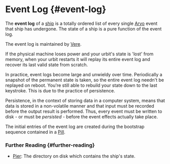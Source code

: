 # Event Log {#event-log}

The **event log** of a [ship](ship.md) is a totally ordered list of every single [Arvo](arvo.md) event that ship has undergone. The state of a ship is a pure function of the event log.

The event log is maintained by [Vere](vere.md).

If the physical machine loses power and your urbit's state is 'lost' from memory, when your urbit restarts it will replay its entire event log and recover its last valid state from scratch.

In practice, event logs become large and unwieldy over time. Periodically a snapshot of the permanent state is taken, so the entire event log needn't be replayed on reboot. You're still able to rebuild your state down to the last keystroke. This is due to the practice of persistence.

Persistence, in the context of storing data in a computer system, means that data is stored in a non-volatile manner and that input must be recorded before the output result is performed. Thus, every event must be written to disk - or must be _persisted_ - before the event effects actually take place.

The initial entries of the event log are created during the bootstrap sequence contained in a [Pill](pill.md).

### Further Reading {#further-reading}

- [Pier](pier.md): The directory on disk which contains the ship's state.
